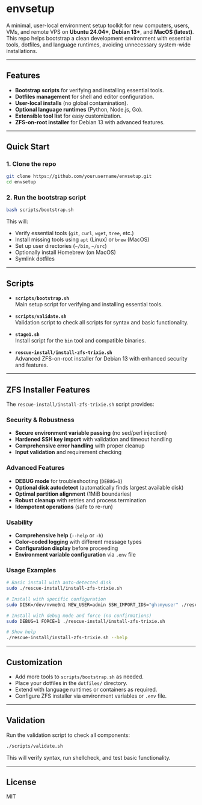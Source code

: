 # envsetup

A minimal, user-local environment setup toolkit for new computers, users, VMs, and remote VPS on **Ubuntu 24.04+**, **Debian 13+**, and **MacOS (latest)**.
This repo helps bootstrap a clean development environment with essential tools, dotfiles, and language runtimes, avoiding unnecessary system-wide installations.

---

## Features

- **Bootstrap scripts** for verifying and installing essential tools.
- **Dotfiles management** for shell and editor configuration.
- **User-local installs** (no global contamination).
- **Optional language runtimes** (Python, Node.js, Go).
- **Extensible tool list** for easy customization.
- **ZFS-on-root installer** for Debian 13 with advanced features.

---

## Quick Start

### 1. Clone the repo

```bash
git clone https://github.com/yourusername/envsetup.git
cd envsetup
```

### 2. Run the bootstrap script

```bash
bash scripts/bootstrap.sh
```

This will:
- Verify essential tools (`git`, `curl`, `wget`, `tree`, etc.)
- Install missing tools using `apt` (Linux) or `brew` (MacOS)
- Set up user directories (`~/bin`, `~/src`)
- Optionally install Homebrew (on MacOS)
- Symlink dotfiles

---

## Scripts

- **`scripts/bootstrap.sh`**  
  Main setup script for verifying and installing essential tools.

- **`scripts/validate.sh`**  
  Validation script to check all scripts for syntax and basic functionality.

- **`stage1.sh`**  
  Install script for the `bin` tool and compatible binaries.

- **`rescue-install/install-zfs-trixie.sh`**  
  Advanced ZFS-on-root installer for Debian 13 with enhanced security and features.

---

## ZFS Installer Features

The `rescue-install/install-zfs-trixie.sh` script provides:

### Security & Robustness
- **Secure environment variable passing** (no sed/perl injection)
- **Hardened SSH key import** with validation and timeout handling
- **Comprehensive error handling** with proper cleanup
- **Input validation** and requirement checking

### Advanced Features
- **DEBUG mode** for troubleshooting (`DEBUG=1`)
- **Optional disk autodetect** (automatically finds largest available disk)
- **Optimal partition alignment** (1MiB boundaries)
- **Robust cleanup** with retries and process termination
- **Idempotent operations** (safe to re-run)

### Usability
- **Comprehensive help** (`--help` or `-h`)
- **Color-coded logging** with different message types
- **Configuration display** before proceeding
- **Environment variable configuration** via `.env` file

### Usage Examples

```bash
# Basic install with auto-detected disk
sudo ./rescue-install/install-zfs-trixie.sh

# Install with specific configuration
sudo DISK=/dev/nvme0n1 NEW_USER=admin SSH_IMPORT_IDS="gh:myuser" ./rescue-install/install-zfs-trixie.sh

# Install with debug mode and force (no confirmations)
sudo DEBUG=1 FORCE=1 ./rescue-install/install-zfs-trixie.sh

# Show help
./rescue-install/install-zfs-trixie.sh --help
```

---

## Customization

- Add more tools to `scripts/bootstrap.sh` as needed.
- Place your dotfiles in the `dotfiles/` directory.
- Extend with language runtimes or containers as required.
- Configure ZFS installer via environment variables or `.env` file.

---

## Validation

Run the validation script to check all components:

```bash
./scripts/validate.sh
```

This will verify syntax, run shellcheck, and test basic functionality.

---

## License

MIT
